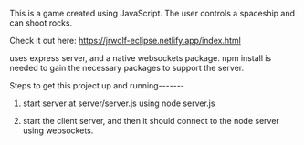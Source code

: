 This is a game created using JavaScript. The user controls a spaceship and can shoot rocks. 

Check it out here: https://jrwolf-eclipse.netlify.app/index.html



uses express server, and a native websockets package.
npm install is needed to gain the necessary packages to support the server. 



Steps to get this project up and running-------

1) start server at server/server.js using node server.js

2) start the client server, and then it should connect to the node server using websockets. 

